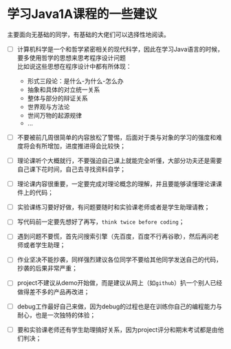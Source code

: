 # 学习Java1A课程的一些建议

主要面向无基础的同学，有基础的大佬们可以选择性地阅读。

- [ ] 计算机科学是一个和哲学紧密相关的现代科学，因此在学习Java语言的时候，要多使用哲学的思想来思考程序设计问题      
比如说这些思想在程序设计中都有所体现：      
   - 形式三段论：是什么-为什么-怎么办      
   - 抽象和具体的对立统一关系       
   - 整体与部分的辩证关系
   - 世界观与方法论
   - 世间万物的起源规律
   - ...

- [ ] 不要被前几周很简单的内容放松了警惕，后面对于类与对象的学习的强度和难度将会有所增加，进度推进得会比较快；

- [ ] 理论课听个大概就行，不要强迫自己课上就能完全听懂，大部分功夫还是需要自己课下花时间，自己去寻找资料自学；

- [ ] 理论课内容很重要，一定要完成对理论概念的理解，并且要能够读懂理论课课件上的代码；

- [ ] 实验课练习要好好做，有问题要随时和实验课老师或者是学生助理请教；

- [ ] 写代码前一定要先想好了再写，```think twice before coding```；

- [ ] 遇到问题不要慌，首先问搜索引擎（先百度，百度不行再谷歌），然后再问老师或者学生助理；

- [ ] 作业坚决不能抄袭，同样强烈建议各位同学不要给其他同学发送自己的代码，抄袭的后果非常严重；

- [ ] project不建议从demo开始做，而是建议从网上（如```github```）扒一个别人已经做得差不多的产品再改进；

- [ ] debug工作最好自己来做，因为debug的过程也是在训练你自己的编程能力与耐心，也是一次独特的体验；

- [ ] 要和实验课老师还有学生助理搞好关系，因为project评分和期末考试都是由他们判决；
